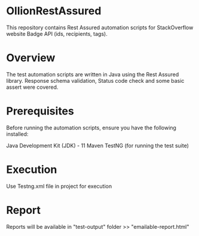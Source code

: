 # OllionRestAssured
This repository contains Rest Assured automation scripts for StackOverflow website Badge API (ids, recipients, tags).

# Overview
The test automation scripts are written in Java using the Rest Assured library. Response schema validation, Status code check and some basic assert were covered.

# Prerequisites
Before running the automation scripts, ensure you have the following installed:

 Java Development Kit (JDK) - 11
 Maven
 TestNG (for running the test suite)

# Execution
Use Testng.xml file in project for execution

# Report
Reports will be available in "test-output" folder >> "emailable-report.html"
